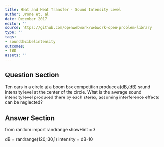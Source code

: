 ```yaml
---
title: Heat and Heat Transfer - Sound Intensity Level
author: Urone et. al
date: December 2017
editor: ''
source: https://github.com/openwebwork/webwork-open-problem-library
type: ''
tags:
- sounddecibelintensity
outcomes:
- TBD
assets: ''
---
```


## Question Section 

Ten cars in a circle at a boom box competition produce a(dB,(dB) sound intensity level
at the center of the circle. What is the average sound intensity level produced there by
each stereo, assuming interference effects can be neglected?



## Answer Section

from random import randrange
showHint = 3

dB = randrange(120,130,1)
intensity = dB-10